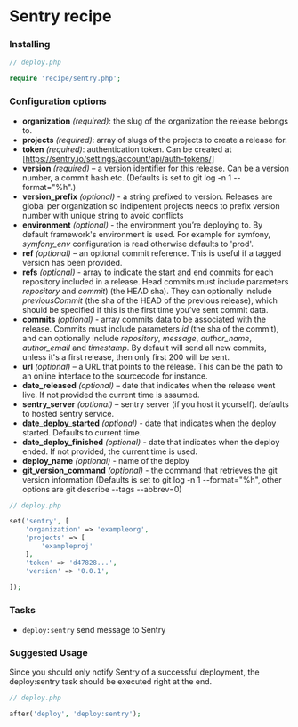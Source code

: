 # Sentry recipe

### Installing

```php
// deploy.php

require 'recipe/sentry.php';
```

### Configuration options

- **organization** *(required)*: the slug of the organization the release belongs to.
- **projects** *(required)*: array of slugs of the projects to create a release for.
- **token** *(required)*: authentication token. Can be created at [https://sentry.io/settings/account/api/auth-tokens/]
- **version** *(required)* – a version identifier for this release. 
Can be a version number, a commit hash etc. (Defaults is set to git log -n 1 --format="%h".)
- **version_prefix** *(optional)* - a string prefixed to version.
Releases are global per organization so indipentent projects needs to prefix version number with unique string to avoid conflicts
- **environment** *(optional)* - the environment you’re deploying to. By default framework's environment is used. 
For example for symfony, *symfony_env* configuration is read otherwise defaults to 'prod'.
- **ref** *(optional)* – an optional commit reference. This is useful if a tagged version has been provided.
- **refs** *(optional)* - array to indicate the start and end commits for each repository included in a release. 
Head commits must include parameters *repository* and *commit*) (the HEAD sha). 
They can optionally include *previousCommit* (the sha of the HEAD of the previous release), 
which should be specified if this is the first time you’ve sent commit data.
- **commits** *(optional)* - array commits data to be associated with the release. 
Commits must include parameters *id* (the sha of the commit), and can optionally include *repository*, 
*message*, *author_name*, *author_email* and *timestamp*. By default will send all new commits, 
unless it's a first release, then only first 200 will be sent.
- **url** *(optional)* – a URL that points to the release. This can be the path to an online interface to the sourcecode for instance.
- **date_released** *(optional)* – date that indicates when the release went live. If not provided the current time is assumed.
- **sentry_server** *(optional)* – sentry server (if you host it yourself). defaults to hosted sentry service.
- **date_deploy_started** *(optional)* - date that indicates when the deploy started. Defaults to current time.
- **date_deploy_finished** *(optional)* - date that indicates when the deploy ended. If not provided, the current time is used.
- **deploy_name** *(optional)* - name of the deploy 
- **git_version_command** *(optional)* - the command that retrieves the git version information (Defaults is set to git log -n 1 --format="%h", other options are git describe --tags --abbrev=0)

```php
// deploy.php

set('sentry', [
    'organization' => 'exampleorg', 
    'projects' => [
        'exampleproj'
    ], 
    'token' => 'd47828...', 
    'version' => '0.0.1',
    
]);
```

### Tasks

- `deploy:sentry` send message to Sentry

### Suggested Usage

Since you should only notify Sentry of a successful deployment, the deploy:sentry task should be executed right at the end.

```php
// deploy.php

after('deploy', 'deploy:sentry');
```
